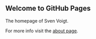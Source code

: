 ## Welcome to GitHub Pages

The homepage of Sven Voigt.

For more info visit the [about page](svenpvoigt.github.io/about).
